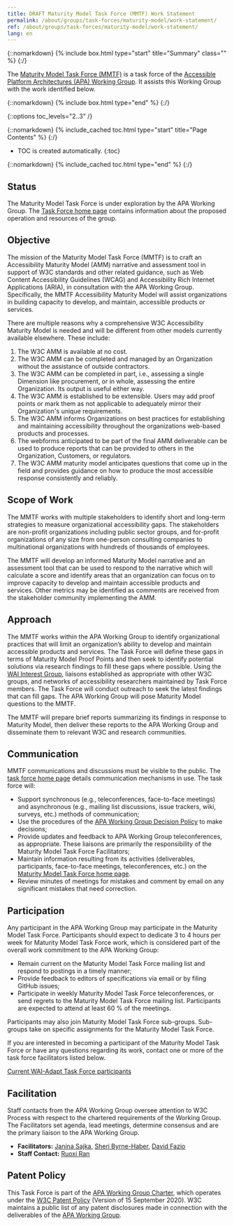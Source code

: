 ```yaml
---
title: DRAFT Maturity Model Task Force (MMTF) Work Statement
permalink: /about/groups/task-forces/maturity-model/work-statement/
ref: /about/groups/task-forces/maturity-model/work-statement/
lang: en
---
```


{::nomarkdown}
{% include box.html type="start" title="Summary" class="" %}
{:/}

The [Maturity Model Task Force (MMTF)](/about/groups/task-forces/maturity-model/) is a task force of the [Accessible Platform Architectures (APA) Working Group](/about/groups/apawg/). It assists this Working Group with the work identified below.

{::nomarkdown}
{% include box.html type="end" %}
{:/}

{::options toc_levels="2..3" /}

{::nomarkdown}
{% include_cached toc.html type="start" title="Page Contents" %}
{:/}

-   TOC is created automatically.
{:toc}

{::nomarkdown}
{% include_cached toc.html type="end" %}
{:/}

## Status

The Maturity Model Task Force is under exploration by the APA Working Group. The [Task Force home page](/about/groups/task-forces/maturity-model/) contains information about the proposed operation and resources of the group.

## Objective

The mission of the Maturity Model Task Force (MMTF) is to craft an Accessibility Maturity Model (AMM) narrative and assessment tool in support of W3C standards and other related guidance, such as Web Content Accessibility Guidelines (WCAG) and Accessibility Rich Internet Applications (ARIA), in consultation with the APA Working Group. Specifically, the MMTF Accessibility Maturity Model will assist organizations in building capacity to develop, and maintain, accessible products or services.

There are multiple reasons why a comprehensive W3C Accessibility Maturity Model is needed and will be different from other models currently available elsewhere. These include:

1. The W3C AMM is available at no cost.
2. The W3C AMM can be completed and managed by an Organization without the assistance of outside contractors.
3. The W3C AMM can be completed in part, i.e., assessing a single Dimension like procurement, or in whole, assessing the entire Organization. Its output is useful either way.
4. The W3C AMM is established to be extensible. Users may add proof points or mark them as not applicable to adequately mirror their Organization's unique requirements.
5. The W3C AMM informs Organizations on best practices for establishing and maintaining accessibility throughout the organizations web-based products and processes.
6. The webforms anticipated to be part of the final AMM deliverable can be used to produce reports that can be provided to others in the Organization, Customers, or regulators.
7. The W3C AMM maturity model anticipates questions that come up in the field and provides guidance on how to produce the most accessible response consistently and reliably.

## Scope of Work

The MMTF works with multiple stakeholders to identify short and long-term strategies to measure organizational accessibility gaps. The stakeholders are non-profit organizations including public sector groups, and for-profit organizations of any size from one-person consulting companies to multinational organizations with hundreds of thousands of employees.

The MMTF will develop an informed Maturity Model narrative and an assessment tool that can be used to respond to the narrative which will calculate a score and identify areas that an organization can focus on to improve capacity to develop and maintain accessible products and services. Other metrics may be identified as comments are received from the stakeholder community implementing the AMM.

## Approach

The MMTF works within the APA Working Group to identify organizational practices that will limit an organization’s ability to develop and maintain accessible products and services. The Task Force will define these gaps in terms of Maturity Model Proof Points and then seek to identify potential solutions via research findings to fill these gaps where possible. Using the [WAI Interest Group](/about/groups/waiig/), liaisons established as appropriate with other W3C groups, and networks of accessibility researchers maintained by Task Force members. The Task Force will conduct outreach to seek the latest findings that can fill gaps. The APA Working Group will pose Maturity Model questions to the MMTF.

The MMTF will prepare brief reports summarizing its findings in response to Maturity Model, then deliver these reports to the APA Working Group and disseminate them to relevant W3C and research communities.

## Communication

MMTF communications and discussions must be visible to the public. The [task force home page](/about/groups/task-forces/maturity-model/) details communication mechanisms in use. The task force will:

- Support synchronous (e.g., teleconferences, face-to-face meetings) and asynchronous (e.g., mailing list discussions, issue trackers, wiki, surveys, etc.) methods of communication;
- Use the procedures of the [APA Working Group Decision Policy](/about/groups/apawg/decision-policy/) to make decisions;
- Provide updates and feedback to APA Working Group teleconferences, as appropriate. These liaisons are primarily the responsibility of the Maturity Model Task Force Facilitators;
- Maintain information resulting from its activities (deliverables, participants, face-to-face meetings, teleconferences, etc.) on the [Maturity Model Task Force home page](/about/groups/task-forces/maturity-model/).
- Review minutes of meetings for mistakes and comment by email on any significant mistakes that need correction.

## Participation

Any participant in the APA Working Group may participate in the Maturity Model Task Force. Participants should expect to dedicate 3 to 4 hours per week for Maturity Model Task Force work, which is considered part of the overall work commitment to the APA Working Group:

- Remain current on the Maturity Model Task Force mailing list and respond to postings in a timely manner;
- Provide feedback to editors of specifications via email or by filing GitHub issues;
- Participate in weekly Maturity Model Task Force teleconferences, or send regrets to the Maturity Model Task Force mailing list. Participants are expected to attend at least 60 % of the meetings.

Participants may also join Maturity Model Task Force sub-groups. Sub-groups take on specific assignments for the Maturity Model Task Force.

If you are interested in becoming a participant of the Maturity Model Task Force or have any questions regarding its work, contact one or more of the task force facilitators listed below.

[Current WAI-Adapt Task Force participants](https://www.w3.org/groups/tf/maturity/participants)

## Facilitation

Staff contacts from the APA Working Group oversee attention to W3C Process with respect to the chartered requirements of the Working Group. The Facilitators set agenda, lead meetings, determine consensus and are the primary liaison to the APA Working Group.

- **Facilitators:** [Janina Sajka](mailto:janina@rednote.net), [Sheri Byrne-Haber](mailto:sbyrnehaber@vmware.com), [David Fazio](mailto:dfazio@helixopp.com)
- **Staff Contact:** [Ruoxi Ran](https://www.w3.org/People/roy/)

## Patent Policy

This Task Force is part of the [APA Working Group Charter](https://www.w3.org/WAI/APA/charter), which operates under the [W3C Patent Policy](https://www.w3.org/Consortium/Patent-Policy-20200915/) (Version of 15 September 2020). W3C maintains a public list of any patent disclosures made in connection with the deliverables of the [APA Working Group](https://www.w3.org/2004/01/pp-impl/83907/status).